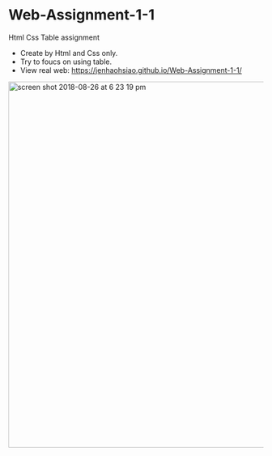 # Web-Assignment-1-1
Html Css Table assignment

+  Create by Html and Css only.
+  Try to foucs on using table.
+ View real web: https://jenhaohsiao.github.io/Web-Assignment-1-1/
 
<img width="723" alt="screen shot 2018-08-26 at 6 23 19 pm" src="https://user-images.githubusercontent.com/12676014/44633755-26a1f100-a95d-11e8-9fc8-2c0cabfcc6ab.png">
